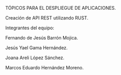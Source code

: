 TÓPICOS PARA EL DESPLIEGUE DE APLICACIONES.

Creación de API REST utilizando RUST.

Integrantes del equipo:

Fernando de Jesús Barrón Mojica.

Jesús Yael Gama Hernández.

Joana Areli López Sánchez.

Marcos Eduardo Hernández Moreno.
